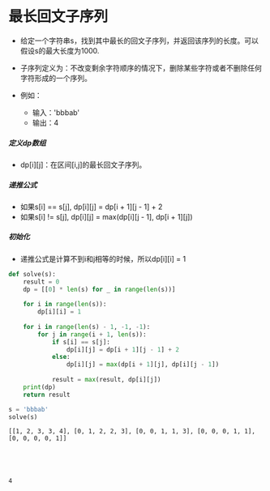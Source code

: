 
# 最长回文子序列

* 给定一个字符串s，找到其中最长的回文子序列，并返回该序列的长度。可以假设s的最大长度为1000.

* 子序列定义为：不改变剩余字符顺序的情况下，删除某些字符或者不删除任何字符形成的一个序列。

* 例如：
    * 输入：'bbbab'
    * 输出：4

##### 定义dp数组
* dp[i][j]：在区间[i,j]的最长回文子序列。

##### 递推公式
* 如果s[i] == s[j], dp[i][j] = dp[i + 1][j - 1] + 2
* 如果s[i] != s[j], dp[i][j] = max(dp[i][j - 1], dp[i + 1][j])

##### 初始化
* 递推公式是计算不到i和j相等的时候，所以dp[i][i] = 1


```python
def solve(s):
    result = 0
    dp = [[0] * len(s) for _ in range(len(s))]
    
    for i in range(len(s)):
        dp[i][i] = 1
        
    for i in range(len(s) - 1, -1, -1):
        for j in range(i + 1, len(s)):
            if s[i] == s[j]:
                dp[i][j] = dp[i + 1][j - 1] + 2
            else:
                dp[i][j] = max(dp[i + 1][j], dp[i][j - 1])
            
            result = max(result, dp[i][j])
    print(dp)
    return result
```


```python
s = 'bbbab'
solve(s)
```

    [[1, 2, 3, 3, 4], [0, 1, 2, 2, 3], [0, 0, 1, 1, 3], [0, 0, 0, 1, 1], [0, 0, 0, 0, 1]]
    




    4


